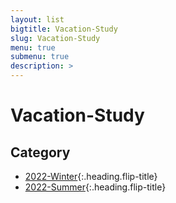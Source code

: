 ```yaml
---
layout: list
bigtitle: Vacation-Study
slug: Vacation-Study
menu: true
submenu: true
description: >
---
```


# Vacation-Study

## Category

- [2022-Winter]{:.heading.flip-title} <!-- 테스트 1-->
- [2022-Summer]{:.heading.flip-title} <!-- 테스트 2-->

[2022-winter]: /2022-Winter/
[2022-summer]: /2022-Summer/
